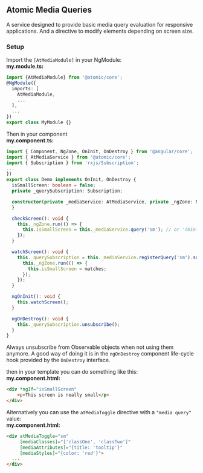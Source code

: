 ## Atomic Media Queries

A service designed to provide basic media query evaluation for responsive applications. And  a directive to modify 
elements depending on screen size.

### Setup
Import the `[AtMediaModule]` in your NgModule:<br>
**my.module.ts:**
```typescript
import {AtMediaModule} from '@atomic/core';
@NgModule({
  imports: [
    AtMediaModule,
    ...
  ],
  ...
})
export class MyModule {}
```

Then in your component<br>
**my.component.ts:**
```typescript
import { Component, NgZone, OnInit, OnDestroy } from '@angular/core';
import { AtMediaService } from '@atomic/core';
import { Subscription } from 'rxjs/Subscription';
...
})
export class Demo implements OnInit, OnDestroy {
  isSmallScreen: boolean = false;
  private _querySubscription: Subscription;

  constructor(private _mediaService: AtMediaService, private _ngZone: NgZone) {
  }

  checkScreen(): void {
    this._ngZone.run(() => {
      this.isSmallScreen = this._mediaService.query('sm'); // or '(min-width: 960px) and (max-width: 1279px)'
    });
  }

  watchScreen(): void {
    this._querySubscription = this._mediaService.registerQuery('sm').subscribe((matches: boolean) => {
      this._ngZone.run(() => {
        this.isSmallScreen = matches;
      });
    });
  }

  ngOnInit(): void {
    this.watchScreen();
  }

  ngOnDestroy(): void {
    this._querySubscription.unsubscribe();
  }
}
```

Always unsubscribe from Observable objects when not using them anymore. A good way of doing it is in the `ngOnDestroy` 
component life-cycle hook provided by the `OnDestroy` interface.


then in your template you can do something like this:<br>
**my.component.html:**
```html
<div *ngIf="isSmallScreen"
    <p>This screen is really small</p>
</div>
```

Alternatively you can use the `atMediaToggle` directive with a `"media query"` value:<br>
**my.component.html:**
```html
<div atMediaToggle="sm"
     [mediaClasses]="['classOne', 'classTwo']"
     [mediaAttributes]="{title: 'tooltip'}"
     [mediaStyles]="{color: 'red'}">
  ...
</div>
```
